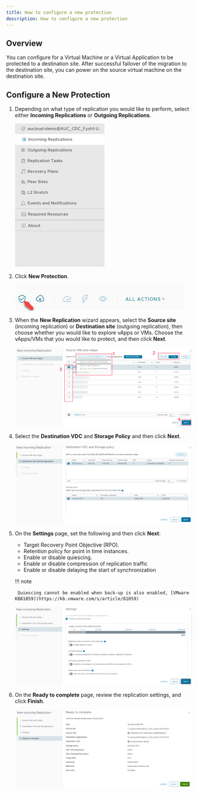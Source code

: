 ```yaml
---
title: How to configure a new protection
description: How to configure a new protection
---
```


## Overview

You can configure for a Virtual Machine or a Virtual Application to be protected to a destination site. After successful failover of the migration to the destination site, you can power on the source virtual machine on the destination site.

## Configure a New Protection

1. Depending on what type of replication you would like to perform, select either **Incoming Replications** or **Outgoing Replications**.

    ![Replication selection](./assets/Replicationselections.png)

1. Click **New Protection**.

    ![New Migration](./assets/NewMigrations.jpg)

1. When the **New Replication** wizard appears, select the **Source site** (incoming replication) or **Destination site** (outgoing replication), then choose whether you would like to explore vApps or VMs. Choose the vApps/VMs that you would like to protect, and then click **Next**.

    ![Source site](./assets/Sourcesites.png)

1. Select the **Destination VDC** and **Storage Policy** and then click **Next**.

    ![destination VDC and Storage policy](./assets/destinationVDCandStoragepolicys.png)

1. On the **Settings** page, set the following and then click **Next**:

    - Target Recovery Point Objective (RPO).
    - Retention policy for point in time instances.
    - Enable or disable quiescing. 
    - Enable or disable compression of replication traffic
    - Enable or disable delaying the start of synchronization
   
    !!! note
    
   	    Quiescing cannot be enabled when back-up is also enabled, [VMware KB81059](https://kb.vmware.com/s/article/81059)

    ![Protection settings](./assets/Protectionsettings.png)
  
1. On the **Ready to complete** page, review the replication settings, and click **Finish**.

    ![Ready to complete](./assets/readytocomplete.png)
